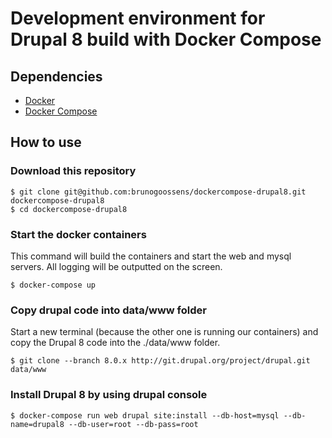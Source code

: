 # Development environment for Drupal 8 build with Docker Compose

## Dependencies

* [Docker](https://www.docker.com/)
* [Docker Compose](https://docs.docker.com/compose/install/)

## How to use

### Download this repository

	$ git clone git@github.com:brunogoossens/dockercompose-drupal8.git dockercompose-drupal8
	$ cd dockercompose-drupal8

### Start the docker containers

This command will build the containers and start the web and mysql servers. All logging will be outputted on the screen.

	$ docker-compose up

### Copy drupal code into data/www folder

Start a new terminal (because the other one is running our containers) and copy the Drupal 8 code into the ./data/www folder.

	$ git clone --branch 8.0.x http://git.drupal.org/project/drupal.git data/www

### Install Drupal 8 by using drupal console

	$ docker-compose run web drupal site:install --db-host=mysql --db-name=drupal8 --db-user=root --db-pass=root
